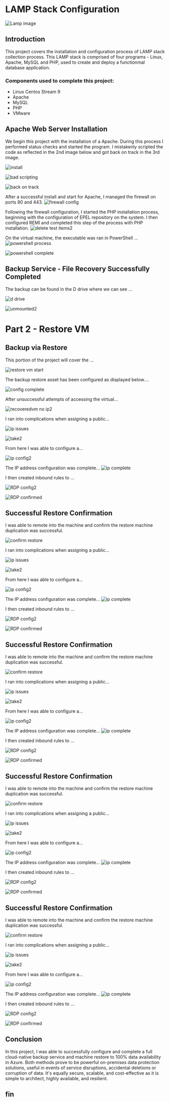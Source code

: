 # LAMP Stack Configuration

![Lamp image](https://imgur.com/Ylqw4gU.jpg)

## Introduction

This project covers the installation and configuration process of LAMP stack collection process. This LAMP stack is comprised of four programs - Linux, Apache, MySQL and PHP, used to create and deploy a functionmal database application. 

### Components used to complete this project:

- Linux Centos Stream 9
- Apache
- MySQL
- PHP
- VMware

## Apache Web Server Installation

We begin this project with the installation of a Apache. During this process I performed status checks and started the program. I mistakenly scripted the code as reflected in the 2nd image below and got back on track in the 3rd image.

![install](https://imgur.com/jBQejrd.jpg)

![bad scripting](https://imgur.com/LBc9PUh.jpg) 

![back on track](https://imgur.com/4Bh8LdG.jpg)

After a successful install and start for Apache, I managed the firewall on ports 80 and 443.
![firewall config](https://imgur.com/DpZ6Tx1.jpg) 

Following the firewall configuration, I started the PHP installation process, beginning with the configuration of EPEL repository on the system. I then configured REMI and completed this step of the process with PHP installation.
![delete test items2](https://imgur.com/vXBZtD3.jpg) 

On the virtual machine, the executable was ran in PowerShell ...
![powershell process](https://imgur.com/JZ4vhgO.jpg) 

![powershell complete](https://imgur.com/zco7Ink.jpg) 

## Backup Service - File Recovery Successfully Completed

The backup can be found in the D drive where we can see ...

![d drive](https://imgur.com/YNGoilw.jpg) 

![unmounted2](https://imgur.com/1WU2rba.jpg) 

# Part 2 - Restore VM

## Backup via Restore 

This portion of the project will cover the ...

![restore vm start](https://imgur.com/J31VDcT.jpg) 

The backup restore asset has been configured as displayed below....

![config complete](https://imgur.com/H09pOrL.jpg) 

After unsuccessful attempts of accessing the virtual...

![recoveredvm no ip2](https://imgur.com/IbsfzN3.jpg) 

I ran into complications when assigning a public...

![ip issues](https://imgur.com/eLXry5H.jpg) 

![take2](https://imgur.com/1Jat4nX.jpg) 

From here I was able to configure a...

![ip config2](https://imgur.com/iMre9vk.jpg) 

The IP address configuration was complete...
![ip complete](https://imgur.com/pxHT5iG.jpg) 

I then created inbound rules to ...

![RDP config2](https://imgur.com/jCBMu0l.jpg) 

![RDP confirmed](https://imgur.com/yHgH8GP.jpg) 

## Successful Restore Confirmation
I was able to remote into the machine and confirm the restore machine duplication was successful.

![confirm restore](https://imgur.com/YifEubJ.jpg) 

I ran into complications when assigning a public...

![ip issues](https://imgur.com/aBWX388.jpg) 

![take2](https://imgur.com/ojQllTe.jpg) 

From here I was able to configure a...

![ip config2](https://imgur.com/EJLmQpy.jpg) 

The IP address configuration was complete...
![ip complete](https://imgur.com/OPmEvyy.jpg) 

I then created inbound rules to ...

![RDP config2](https://imgur.com/a5pimMP.jpg) 

![RDP confirmed](https://imgur.com/CDaO1A6.jpg) 

## Successful Restore Confirmation
I was able to remote into the machine and confirm the restore machine duplication was successful.

![confirm restore](https://imgur.com/gWZjdta.jpg) 

I ran into complications when assigning a public...

![ip issues](https://imgur.com/yaxRtLy.jpg) 

![take2](https://imgur.com/HSGIasf.jpg) 

From here I was able to configure a...

![ip config2](https://imgur.com/fwrgRYW.jpg) 

The IP address configuration was complete...
![ip complete](https://imgur.com/SyKNHBB.jpg) 

I then created inbound rules to ...

![RDP config2](.jpg) 

![RDP confirmed](.jpg) 

## Successful Restore Confirmation
I was able to remote into the machine and confirm the restore machine duplication was successful.

![confirm restore](.jpg) 

I ran into complications when assigning a public...

![ip issues](.jpg) 

![take2](.jpg) 

From here I was able to configure a...

![ip config2](.jpg) 

The IP address configuration was complete...
![ip complete](.jpg) 

I then created inbound rules to ...

![RDP config2](.jpg) 

![RDP confirmed](.jpg) 

## Successful Restore Confirmation
I was able to remote into the machine and confirm the restore machine duplication was successful.

![confirm restore](.jpg) 

I ran into complications when assigning a public...

![ip issues](.jpg) 

![take2](.jpg) 

From here I was able to configure a...

![ip config2](.jpg) 

The IP address configuration was complete...
![ip complete](.jpg) 

I then created inbound rules to ...

![RDP config2](.jpg) 

![RDP confirmed](.jpg) 

## Conclusion
In this project, I was able to successfully configure and complete a full cloud-native backup service and machine restore to 100% data availability in Azure. Both methods prove to be powerful on-premises data protection solutions, useful in events of service disruptions, accidental deletions or corruption of data. It's equally secure, scalable, and cost-effective as it is simple to architect, highly available, and resilient.

## fin
